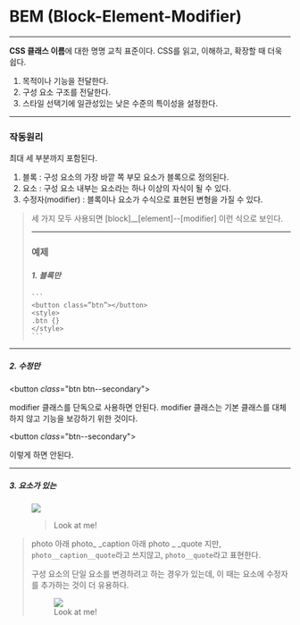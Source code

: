 # BEM (Block-Element-Modifier)

--------

**CSS 클래스 이름**에 대한 명명 교칙 표준이다. CSS를 읽고, 이해하고, 확장할 때 더욱 쉽다.

1. 목적이나 기능을 전달한다.
2. 구성 요소 구조를 전달한다.
3. 스타일 선택기에 일관성있는 낮은 수준의 특이성을 설정한다.

---------------

### 작동원리

최대 세 부분까지 포함된다.

1. 블록 : 구성 요소의 가장 바깥 쪽 부모 요소가 블록으로 정의된다.
2. 요소 : 구성 요소 내부는 요소라는 하나 이상의 자식이 될 수 있다.
3. 수정자(modifier) : 블록이나 요소가 수식으로 표현된 변형을 가질 수 있다.

> 세 가지 모두 사용되면 [block]__[element]--[modifier] 이런 식으로 보인다.
>
> -------------
>
> ### 예제
>
> ##### 1. 블록만
>
> ```
> ​```
> <button class=”btn”></button>
> <style>
> .btn {}
> </style> 
> ​```
> ```
>
> <style>
> .btn {}
> </style>  

------------

##### 2. 수정만

<button *class*="btn btn--secondary"></button>

<style>
.btn {
display: inline-block;
color: blue;
}
.btn--secondary {
color: green;
}  
</style>  

modifier 클래스를 단독으로 사용하면 안된다. modifier 클래스는 기본 클래스를 대체하지 않고 기능을 보강하기 위한 것이다.

<button *class*="btn--secondary"></button>

<style>
.btn--secondary {
display: inline-block;
color: green;
}  
</style>  

이렇게 하면 안된다.

--------

##### 3. 요소가 있는

<figure class="photo">
  <img class="photo__img" src="me.jpg">
  <figcaption class="photo__caption">
    <blockquote class="photo__quote">
      Look at me!
    </blockquote>
  </figcaption>
</figure>


<style>
  .photo { }
  .photo__img { }
  .photo__caption { }
  .photo__quote { }
</style>

> photo 아래 photo_ _caption 아래 photo _ _quote 지만,  `photo__caption__quote`라고 쓰지않고, `photo__quote`라고 표현한다.
>
> 구성 요소의 단일 요소를 변경하려고 하는 경우가 있는데, 이 때는 요소에 수정자를 추가하는 것이 더 유용하다.
>
> <figure class="photo">
>   <img class="photo__img photo__img--framed" src="me.jpg">
>   <figcaption class="photo__caption photo__caption--large">Look at me!</figcaption>
> </figure>
>
> <style>
>   .photo__img--framed {
>     /* incremental style changes */
>   }
>   .photo__caption--large {
>     /* incremental style changes */
>   }
> </style>